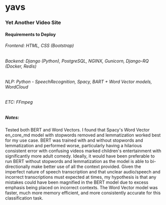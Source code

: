 # yavs

### Yet Another Video Site

#### Requirements to Deploy
###### Frontend: HTML, CSS (Bootstrap)
###### Backend: Django (Python), PostgreSQL, NGINX, Gunicorn, Django-RQ (Docker, Redis)
###### NLP: Python - SpeechRecognition, Spacy, BART + Word Vector models, WordCloud
###### ETC: FFmpeg

##### Notes:
Tested both BERT and Word Vectors. I found that Spacy's Word Vector en_core_md model with stopwords removed and lemmatization worked best for my use case. BERT was trained with and without stopwords and lemmatization and performed worse, particularly having a hilarious consistent error with confusing videos marked children's entertainment with significantly more adult comedy. Ideally, it would have been preferable to run BERT without stopwords and lemmatization as the model is able to bi-directionally make better use of all the context provided. Given the imperfect nature of speech transcription and that unclear audio/speech and incorrect transcriptions must expected at times, my hypothesis is that any mistakes could have been magnified in the BERT model due to excess emphasis being placed on incorrect contexts. The Word Vector model was faster, much more memory efficient, and more consistently accurate for this classification task.
